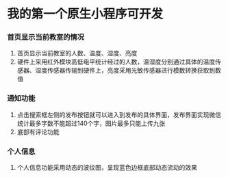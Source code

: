 # 我的第一个原生小程序可开发 
### 首页显示当前教室的情况
1. 首页显示当前教室的人数、温度、湿度、亮度
2. 硬件上采用红外模块高低电平统计经过的人数，温湿度分别通过具体的温度传感器、湿度传感器传输到硬件上，亮度采用光敏传感器进行模数转换获取到数值
### 通知功能
1. 点击搜索框左侧的发布按钮就可以进入到发布的具体界面，发布界面实现微信统计最多字数不能超过140个字，图片最多只能上传九张
2. 底部有评论功能
### 个人信息
1. 个人信息功能采用动态的波纹图，呈现蓝色边框底部动态流动的效果





